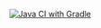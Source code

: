 [![Java CI with Gradle](https://github.com/AkhnovskayaYuliya/API/actions/workflows/gradle.yml/badge.svg)](https://github.com/AkhnovskayaYuliya/API/actions/workflows/gradle.yml)